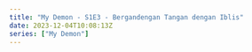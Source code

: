 ```yaml
---
title: "My Demon - S1E3 - Bergandengan Tangan dengan Iblis"
date: 2023-12-04T10:08:13Z
series: ["My Demon"]
---
```



<mux-player stream-type="on-demand"
  src="https://kp3d-my.sharepoint.com/personal/ryoo_kp3d_onmicrosoft_com/_layouts/15/download.aspx?share=ETPXn9wC_51OkzFuZCMKIYIBVcFkX00eH8LGSvlD3AoyhA" prefer-playback="mse" controls>
  </mux-player>
  
  
  <script src="https://cdn.jsdelivr.net/npm/@mux/mux-player"></script>
  
 <script type="application/ld+json">
 {
  "@context": "https://schema.org/",
  "@type": "VideoObject",
  "name": "My Demon - S1E3 - Bergandengan Tangan dengan Iblis",
  "contentUrl": "https://stream.mux.com/GUF5frbyy8uA7RCxVy7CkGZyv8ygcshzMJ5xIRqo025g.m3u8",
  "thumbnailUrl": "https://www.themoviedb.org/t/p/original/zwsJRRmVozVZ1tDs8buIs97pCqm.jpg?width=314&fit_mode=preserve&time=25",
  "uploadDate": "2023-12-04T10:08:13Z",
}

</script>

